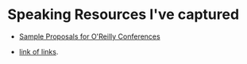 # Speaking Resources I've captured

* [Sample Proposals for O'Reilly Conferences](http://www.oreilly.com/conferences/sample_proposals.html)

* [link of links](https://hackpad.com/PyCon-Prep-Further-Reading-whhe9psVa2S).